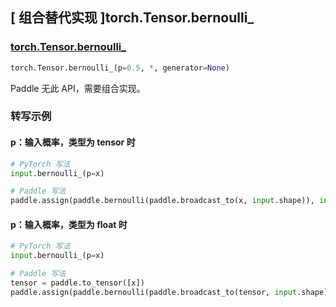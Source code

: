 ## [ 组合替代实现 ]torch.Tensor.bernoulli_

### [torch.Tensor.bernoulli_](https://pytorch.org/docs/stable/generated/torch.Tensor.bernoulli_.html#torch.Tensor.bernoulli_)

```python
torch.Tensor.bernoulli_(p=0.5, *, generator=None)
```
Paddle 无此 API，需要组合实现。

### 转写示例
#### p：输入概率，类型为 tensor 时
```python
# PyTorch 写法
input.bernoulli_(p=x)

# Paddle 写法
paddle.assign(paddle.bernoulli(paddle.broadcast_to(x, input.shape)), input)
```

#### p：输入概率，类型为 float 时
```python
# PyTorch 写法
input.bernoulli_(p=x)

# Paddle 写法
tensor = paddle.to_tensor([x])
paddle.assign(paddle.bernoulli(paddle.broadcast_to(tensor, input.shape)), input)
```
